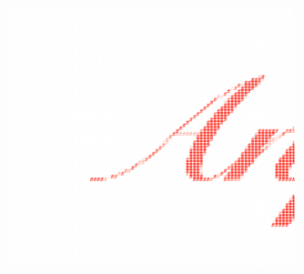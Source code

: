 <pre style="font: 10px/5px monospace;"><span style="color: #ffffff;"></span><span style="color: #ffffff;">#</span><span style="color: #ffffff;">#</span><span style="color: #ffffff;">#</span><span style="color: #ffffff;">#</span><span style="color: #ffffff;">#</span><span style="color: #ffffff;">#</span><span style="color: #ffffff;">#</span><span style="color: #ffffff;">#</span><span style="color: #ffffff;">#</span><span style="color: #ffffff;">#</span><span style="color: #ffffff;">#</span><span style="color: #ffffff;">#</span><span style="color: #ffffff;">#</span><span style="color: #ffffff;">#</span><span style="color: #ffffff;">#</span><span style="color: #ffffff;">#</span><span style="color: #ffffff;">#</span><span style="color: #ffffff;">#</span><span style="color: #ffffff;">#</span><span style="color: #ffffff;">#</span><span style="color: #ffffff;">#</span><span style="color: #ffffff;">#</span><span style="color: #ffffff;">#</span><span style="color: #ffffff;">#</span><span style="color: #ffffff;">#</span><span style="color: #ffffff;">#</span><span style="color: #ffffff;">#</span><span style="color: #ffffff;">#</span><span style="color: #ffffff;">#</span><span style="color: #ffffff;">#</span><span style="color: #ffffff;">#</span><span style="color: #ffffff;">#</span><span style="color: #ffffff;">#</span><span style="color: #ffffff;">#</span><span style="color: #ffffff;">#</span><span style="color: #ffffff;">#</span><span style="color: #ffffff;">#</span><span style="color: #ffffff;">#</span><span style="color: #ffffff;">#</span><span style="color: #ffffff;">#</span><span style="color: #ffffff;">#</span><span style="color: #ffffff;">#</span><span style="color: #ffffff;">#</span><span style="color: #ffffff;">#</span><span style="color: #ffffff;">#</span><span style="color: #ffffff;">#</span><span style="color: #ffffff;">#</span><span style="color: #ffffff;">#</span><span style="color: #ffffff;">#</span><span style="color: #ffffff;">#</span><span style="color: #ffffff;">#</span><span style="color: #ffffff;">#</span><span style="color: #ffffff;">#</span><span style="color: #ffffff;">#</span><span style="color: #ffffff;">#</span><span style="color: #ffffff;">#</span><span style="color: #ffffff;">#</span><span style="color: #ffffff;">#</span><span style="color: #ffffff;">#</span><span style="color: #ffffff;">#</span><span style="color: #ffffff;">#</span><span style="color: #ffffff;">#</span><span style="color: #ffffff;">#</span><span style="color: #ffffff;">#</span><span style="color: #ffffff;">#</span><span style="color: #ffffff;">#</span><span style="color: #ffffff;">#</span><span style="color: #ffffff;">#</span><span style="color: #ffffff;">#</span><span style="color: #ffffff;">#</span><span style="color: #ffffff;">#</span><span style="color: #ffffff;">#</span><span style="color: #ffffff;">#</span><span style="color: #ffffff;">#</span><span style="color: #ffffff;">#</span><span style="color: #ffffff;">#</span><span style="color: #ffffff;">#</span><span style="color: #ffffff;">#</span><span style="color: #ffffff;">#</span><span style="color: #ffffff;">#</span><span style="color: #ffffff;">#</span><span style="color: #ffffff;">#</span><span style="color: #ffffff;">#</span><span style="color: #ffffff;">#</span><span style="color: #ffffff;">#</span><span style="color: #ffffff;">#</span><span style="color: #ffffff;">#</span><span style="color: #ffffff;">#</span><span style="color: #ffffff;">#</span><span style="color: #ffffff;">#</span><span style="color: #ffffff;">#</span><span style="color: #ffffff;">#</span><span style="color: #ffffff;">#</span><span style="color: #ffffff;">#</span><span style="color: #ffffff;">#</span><span style="color: #ffffff;">#</span><span style="color: #ffffff;">#</span><span style="color: #ffffff;">#</span><span style="color: #ffffff;">#</span><span style="color: #ffffff;">#</span><span style="color: #ffffff;">#</span><span style="color: #ffffff;">#</span><span style="color: #ffffff;">#</span><span style="color: #ffffff;">#</span><span style="color: #ffffff;">#</span><span style="color: #ffffff;">#</span><span style="color: #ffffff;">#</span><span style="color: #ffffff;">#</span><span style="color: #ffffff;">#</span><span style="color: #ffffff;">#</span><span style="color: #ffffff;">#</span><span style="color: #ffffff;">#</span><span style="color: #ffffff;">#</span><span style="color: #ffffff;">#</span><span style="color: #ffffff;">#</span><span style="color: #ffffff;">#</span><span style="color: #ffffff;">#</span><span style="color: #ffffff;">#</span><span style="color: #ffffff;">#</span><span style="color: #ffffff;">#</span><span style="color: #ffffff;">#</span><span style="color: #ffffff;">#</span><span style="color: #ffffff;">#</span><span style="color: #ffffff;">#</span><span style="color: #ffffff;">#</span><span style="color: #ffffff;">#</span><span style="color: #ffffff;">#</span><span style="color: #ffffff;">#</span><span style="color: #ffffff;">#</span><span style="color: #ffffff;">#</span><span style="color: #ffffff;">#</span><span style="color: #ffffff;">#</span><span style="color: #ffffff;">#</span><span style="color: #ffffff;">#</span><span style="color: #ffffff;">#</span><span style="color: #ffffff;">#</span><span style="color: #ffffff;">#</span><span style="color: #ffffff;">#</span><span style="color: #ffffff;">#</span><span style="color: #ffffff;">#</span><span style="color: #ffffff;">#</span><span style="color: #ffffff;">#</span><span style="color: #ffffff;">#</span><span style="color: #ffffff;">#</span><span style="color: #ffffff;">#</span><span style="color: #ffffff;">#</span><span style="color: #ffffff;">#</span><span style="color: #ffffff;">#</span><span style="color: #ffffff;">#</span><span style="color: #ffffff;">#</span><span style="color: #ffffff;">#</span><span style="color: #ffffff;">#</span><span style="color: #ffffff;">#</span><span style="color: #ffffff;">#</span><span style="color: #ffffff;">#</span><span style="color: #ffffff;">#</span><span style="color: #ffffff;">#</span><span style="color: #ffffff;">#</span><span style="color: #ffffff;">#</span><span style="color: #ffffff;">#</span><span style="color: #ffffff;">#</span><span style="color: #ffffff;">#</span><span style="color: #ffffff;">#</span><span style="color: #ffffff;">#
</span><span style="color: #ffffff;">#</span><span style="color: #ffffff;">#</span><span style="color: #ffffff;">#</span><span style="color: #ffffff;">#</span><span style="color: #ffffff;">#</span><span style="color: #ffffff;">#</span><span style="color: #ffffff;">#</span><span style="color: #ffffff;">#</span><span style="color: #ffffff;">#</span><span style="color: #ffffff;">#</span><span style="color: #ffffff;">#</span><span style="color: #ffffff;">#</span><span style="color: #ffffff;">#</span><span style="color: #ffffff;">#</span><span style="color: #ffffff;">#</span><span style="color: #ffffff;">#</span><span style="color: #ffffff;">#</span><span style="color: #ffffff;">#</span><span style="color: #ffffff;">#</span><span style="color: #ffffff;">#</span><span style="color: #ffffff;">#</span><span style="color: #ffffff;">#</span><span style="color: #ffffff;">#</span><span style="color: #ffffff;">#</span><span style="color: #ffffff;">#</span><span style="color: #ffffff;">#</span><span style="color: #ffffff;">#</span><span style="color: #ffffff;">#</span><span style="color: #ffffff;">#</span><span style="color: #ffffff;">#</span><span style="color: #ffffff;">#</span><span style="color: #ffffff;">#</span><span style="color: #ffffff;">#</span><span style="color: #ffffff;">#</span><span style="color: #ffffff;">#</span><span style="color: #ffffff;">#</span><span style="color: #ffffff;">#</span><span style="color: #ffffff;">#</span><span style="color: #ffffff;">#</span><span style="color: #ffffff;">#</span><span style="color: #ffffff;">#</span><span style="color: #ffffff;">#</span><span style="color: #ffffff;">#</span><span style="color: #ffffff;">#</span><span style="color: #ffffff;">#</span><span style="color: #ffffff;">#</span><span style="color: #ffffff;">#</span><span style="color: #ffffff;">#</span><span style="color: #ffffff;">#</span><span style="color: #ffffff;">#</span><span style="color: #ffffff;">#</span><span style="color: #ffffff;">#</span><span style="color: #ffffff;">#</span><span style="color: #ffffff;">#</span><span style="color: #ffffff;">#</span><span style="color: #ffffff;">#</span><span style="color: #ffffff;">#</span><span style="color: #ffffff;">#</span><span style="color: #ffffff;">#</span><span style="color: #ffffff;">#</span><span style="color: #ffffff;">#</span><span style="color: #ffffff;">#</span><span style="color: #ffffff;">#</span><span style="color: #ffffff;">#</span><span style="color: #ffffff;">#</span><span style="color: #ffffff;">#</span><span style="color: #ffffff;">#</span><span style="color: #ffffff;">#</span><span style="color: #ffffff;">#</span><span style="color: #ffffff;">#</span><span style="color: #ffffff;">#</span><span style="color: #ffffff;">#</span><span style="color: #ffffff;">#</span><span style="color: #ffffff;">#</span><span style="color: #ffffff;">#</span><span style="color: #ffffff;">#</span><span style="color: #ffffff;">#</span><span style="color: #ffffff;">#</span><span style="color: #ffffff;">#</span><span style="color: #ffffff;">#</span><span style="color: #ffffff;">#</span><span style="color: #ffffff;">#</span><span style="color: #ffffff;">#</span><span style="color: #ffffff;">#</span><span style="color: #ffffff;">#</span><span style="color: #ffffff;">#</span><span style="color: #ffffff;">#</span><span style="color: #ffffff;">#</span><span style="color: #ffffff;">#</span><span style="color: #ffffff;">#</span><span style="color: #ffffff;">#</span><span style="color: #ffffff;">#</span><span style="color: #ffffff;">#</span><span style="color: #ffffff;">#</span><span style="color: #ffffff;">#</span><span style="color: #ffffff;">#</span><span style="color: #ffffff;">#</span><span style="color: #ffffff;">#</span><span style="color: #ffffff;">#</span><span style="color: #ffffff;">#</span><span style="color: #ffffff;">#</span><span style="color: #ffffff;">#</span><span style="color: #ffffff;">#</span><span style="color: #ffffff;">#</span><span style="color: #ffffff;">#</span><span style="color: #ffffff;">#</span><span style="color: #ffffff;">#</span><span style="color: #ffffff;">#</span><span style="color: #ffffff;">#</span><span style="color: #ffffff;">#</span><span style="color: #ffffff;">#</span><span style="color: #ffffff;">#</span><span style="color: #ffffff;">#</span><span style="color: #ffffff;">#</span><span style="color: #ffffff;">#</span><span style="color: #ffffff;">#</span><span style="color: #ffffff;">#</span><span style="color: #ffffff;">#</span><span style="color: #ffffff;">#</span><span style="color: #ffffff;">#</span><span style="color: #ffffff;">#</span><span style="color: #ffffff;">#</span><span style="color: #ffffff;">#</span><span style="color: #ffffff;">#</span><span style="color: #ffffff;">#</span><span style="color: #ffffff;">#</span><span style="color: #ffffff;">#</span><span style="color: #ffffff;">#</span><span style="color: #ffffff;">#</span><span style="color: #ffffff;">#</span><span style="color: #ffffff;">#</span><span style="color: #ffffff;">#</span><span style="color: #ffffff;">#</span><span style="color: #ffffff;">#</span><span style="color: #ffffff;">#</span><span style="color: #ffffff;">#</span><span style="color: #ffffff;">#</span><span style="color: #ffffff;">#</span><span style="color: #ffffff;">#</span><span style="color: #ffffff;">#</span><span style="color: #ffffff;">#</span><span style="color: #ffffff;">#</span><span style="color: #ffffff;">#</span><span style="color: #ffffff;">#</span><span style="color: #ffffff;">#</span><span style="color: #ffffff;">#</span><span style="color: #ffffff;">#</span><span style="color: #ffffff;">#</span><span style="color: #ffffff;">#</span><span style="color: #ffffff;">#</span><span style="color: #ffffff;">#</span><span style="color: #ffffff;">#</span><span style="color: #ffffff;">#</span><span style="color: #ffffff;">#</span><span style="color: #ffffff;">#</span><span style="color: #ffffff;">#</span><span style="color: #ffffff;">#</span><span style="color: #ffffff;">#</span><span style="color: #ffffff;">#</span><span style="color: #ffffff;">#</span><span style="color: #ffffff;">#</span><span style="color: #ffffff;">#</span><span style="color: #ffffff;">#</span><span style="color: #ffffff;">#
</span><span style="color: #ffffff;">#</span><span style="color: #ffffff;">###################################################################################################################################################################
</span><span style="color: #ffffff;">#</span><span style="color: #ffffff;">###################################################################################################################################################################
</span><span style="color: #ffffff;">#</span><span style="color: #ffffff;">###################################################################################################################################################################
</span><span style="color: #ffffff;">#</span><span style="color: #ffffff;">###################################################################################################################################################################
</span><span style="color: #ffffff;">#</span><span style="color: #ffffff;">###################################################################################################################################################################
</span><span style="color: #ffffff;">#</span><span style="color: #ffffff;">###################################################################################################################################################################
</span><span style="color: #ffffff;">#</span><span style="color: #ffffff;">###################################################################################################################################################################
</span><span style="color: #ffffff;">#</span><span style="color: #ffffff;">###################################################################################################################################################################
</span><span style="color: #ffffff;">#</span><span style="color: #ffffff;">###################################################################################################################################################################
</span><span style="color: #ffffff;">#</span><span style="color: #ffffff;">###################################################################################################################################################################
</span><span style="color: #ffffff;">#</span><span style="color: #ffffff;">###################################################################################################################################################################
</span><span style="color: #ffffff;">#</span><span style="color: #ffffff;">###################################################################################################################################################################
</span><span style="color: #ffffff;">#</span><span style="color: #ffffff;">###################################################################################################################################################################
</span><span style="color: #ffffff;">#</span><span style="color: #ffffff;">###################################################################################################################################################################
</span><span style="color: #ffffff;">#</span><span style="color: #ffffff;">###################################################################################################################################################################
</span><span style="color: #ffffff;">#</span><span style="color: #ffffff;">###################################################################################################################################################################
</span><span style="color: #ffffff;">#</span><span style="color: #ffffff;">###################################################################################################################################################################
</span><span style="color: #ffffff;">#</span><span style="color: #ffffff;">###################################################################################################################################################################
</span><span style="color: #ffffff;">#</span><span style="color: #ffffff;">###################################################################################################################################################################
</span><span style="color: #ffffff;">#</span><span style="color: #ffffff;">###################################################################################################################################################################
</span><span style="color: #ffffff;">#</span><span style="color: #ffffff;">###################################################################################################################################################################
</span><span style="color: #ffffff;">#</span><span style="color: #ffffff;">###################################################################################################################################################################
</span><span style="color: #ffffff;">#</span><span style="color: #ffffff;">########################################################################</span><span style="color: #feb0a5;">#</span><span style="color: #fd2214;">#</span><span style="color: #fff9f7;">#</span><span style="color: #ffffff;">########################################################################################
</span><span style="color: #ffffff;">#</span><span style="color: #ffffff;">######################################################################</span><span style="color: #fd2214;">###</span><span style="color: #fecac2;">#</span><span style="color: #ffffff;">#########################################################################################
</span><span style="color: #ffffff;">#</span><span style="color: #ffffff;">####################################################################</span><span style="color: #fd2515;">#</span><span style="color: #fd2214;">###</span><span style="color: #fe725e;">#</span><span style="color: #ffffff;">#########################################################</span><span style="color: #fec1b8;">#</span><span style="color: #fd2214;">#####</span><span style="color: #ffffff;">###########################
</span><span style="color: #ffffff;">#</span><span style="color: #ffffff;">##################################################################</span><span style="color: #fd3920;">#</span><span style="color: #fecfc7;">#</span><span style="color: #fd2214;">###</span><span style="color: #fd321b;">#</span><span style="color: #ffffff;">##########################################################</span><span style="color: #fd2214;">#####</span><span style="color: #ffffff;">############################
</span><span style="color: #ffffff;">#</span><span style="color: #ffffff;">################################################################</span><span style="color: #ffe3df;">#</span><span style="color: #fe5f48;">#</span><span style="color: #ffffff;">#</span><span style="color: #fd2214;">####</span><span style="color: #ffffff;">##########################################################</span><span style="color: #fd3f26;">#</span><span style="color: #fd2214;">####</span><span style="color: #fe654e;">#</span><span style="color: #ffffff;">############################
</span><span style="color: #ffffff;">#</span><span style="color: #ffffff;">###############################################################</span><span style="color: #fd2715;">#</span><span style="color: #fffffe;">#</span><span style="color: #ffffff;">#</span><span style="color: #fd2214;">####</span><span style="color: #ffffff;">##########################################################</span><span style="color: #fffffe;">#</span><span style="color: #fd2214;">#####</span><span style="color: #ffffff;">#############################
</span><span style="color: #ffffff;">#</span><span style="color: #ffffff;">#############################################################</span><span style="color: #fffffe;">#</span><span style="color: #fd4a31;">#</span><span style="color: #ffffff;">##</span><span style="color: #fd2214;">####</span><span style="color: #fffefd;">#</span><span style="color: #ffffff;">##########################################################</span><span style="color: #fd2214;">#####</span><span style="color: #fff5f4;">#</span><span style="color: #ffffff;">#############################
</span><span style="color: #ffffff;">#</span><span style="color: #ffffff;">############################################################</span><span style="color: #fea89b;">#</span><span style="color: #fed7d1;">#</span><span style="color: #ffffff;">##</span><span style="color: #fd2e18;">#</span><span style="color: #fd2214;">###</span><span style="color: #febfb6;">#</span><span style="color: #ffffff;">##########################################################</span><span style="color: #feafa3;">#</span><span style="color: #fd2214;">####</span><span style="color: #fd331b;">#</span><span style="color: #ffffff;">##############################
</span><span style="color: #ffffff;">#</span><span style="color: #ffffff;">###########################################################</span><span style="color: #fd3920;">#</span><span style="color: #ffffff;">###</span><span style="color: #fe6852;">#</span><span style="color: #fd2214;">###</span><span style="color: #fd4a31;">#</span><span style="color: #ffffff;">###########################################################</span><span style="color: #fd2214;">#####</span><span style="color: #ffffff;">###############################
</span><span style="color: #ffffff;">#</span><span style="color: #ffffff;">##########################################################</span><span style="color: #fd2214;">#</span><span style="color: #ffffff;">###</span><span style="color: #febeb4;">#</span><span style="color: #fd2214;">####</span><span style="color: #ffffff;">###################################</span><span style="color: #fe5138;">#</span><span style="color: #fd2214;">####</span><span style="color: #fe523a;">#</span><span style="color: #ffffff;">##################</span><span style="color: #fd331b;">#</span><span style="color: #fd2214;">####</span><span style="color: #fecfc8;">#</span><span style="color: #ffffff;">###############################
</span><span style="color: #ffffff;">#</span><span style="color: #ffffff;">#########################################################</span><span style="color: #fd2315;">#</span><span style="color: #ffffff;">###</span><span style="color: #fff3f1;">#</span><span style="color: #fd2214;">####</span><span style="color: #ffffff;">####################################</span><span style="color: #fd2214;">#####</span><span style="color: #ffffff;">##################</span><span style="color: #fffbfb;">#</span><span style="color: #fd2214;">#####</span><span style="color: #ffffff;">################################
</span><span style="color: #ffffff;">#</span><span style="color: #ffffff;">########################################################</span><span style="color: #fd2615;">#</span><span style="color: #ffffff;">####</span><span style="color: #fd2214;">####</span><span style="color: #fed4cd;">#</span><span style="color: #ffffff;">###################################</span><span style="color: #fd2214;">#####</span><span style="color: #fff8f6;">#</span><span style="color: #ffffff;">##################</span><span style="color: #fd2214;">#####</span><span style="color: #ffffff;">#################################
</span><span style="color: #ffffff;">#</span><span style="color: #ffffff;">#######################################################</span><span style="color: #fd2a16;">#</span><span style="color: #ffffff;">####</span><span style="color: #fd2214;">####</span><span style="color: #fd3b22;">#</span><span style="color: #ffffff;">###################################</span><span style="color: #febbb1;">#</span><span style="color: #fd2214;">####</span><span style="color: #fd4229;">#</span><span style="color: #ffffff;">##################</span><span style="color: #fe9c8d;">#</span><span style="color: #fd2214;">####</span><span style="color: #fe9282;">#</span><span style="color: #ffffff;">#################################
</span><span style="color: #ffffff;">#</span><span style="color: #ffffff;">######################################################</span><span style="color: #fd3019;">#</span><span style="color: #ffffff;">####</span><span style="color: #fe644d;">#</span><span style="color: #fd2214;">####</span><span style="color: #ffffff;">####################################</span><span style="color: #fd2214;">#####</span><span style="color: #ffffff;">###################</span><span style="color: #fd2214;">#####</span><span style="color: #ffffff;">##################################
</span><span style="color: #ffffff;">#</span><span style="color: #ffffff;">#####################################################</span><span style="color: #fd371f;">#</span><span style="color: #ffffff;">####</span><span style="color: #fff1ef;">#</span><span style="color: #fd2214;">####</span><span style="color: #fffaf9;">#</span><span style="color: #ffffff;">###################################</span><span style="color: #fd361e;">#</span><span style="color: #fd2214;">####</span><span style="color: #fff0ed;">#</span><span style="color: #ffffff;">##################</span><span style="color: #fd2a16;">#</span><span style="color: #fd2214;">####</span><span style="color: #ffffff;">###################################
</span><span style="color: #ffffff;">#</span><span style="color: #ffffff;">####################################################</span><span style="color: #fd331b;">#</span><span style="color: #ffffff;">#####</span><span style="color: #fd2214;">####</span><span style="color: #fd432a;">#</span><span style="color: #ffffff;">###################################</span><span style="color: #fffcfc;">#</span><span style="color: #fd2214;">####</span><span style="color: #fd351d;">#</span><span style="color: #ffffff;">##################</span><span style="color: #fff5f3;">#</span><span style="color: #fd2214;">####</span><span style="color: #fe523a;">#</span><span style="color: #ffffff;">###################################
</span><span style="color: #ffffff;">#</span><span style="color: #ffffff;">###################################################</span><span style="color: #fd2315;">#</span><span style="color: #ffffff;">#####</span><span style="color: #fd2c17;">#</span><span style="color: #fd2214;">####</span><span style="color: #ffffff;">####################################</span><span style="color: #fd2214;">#####</span><span style="color: #ffffff;">###################</span><span style="color: #fd2214;">#####</span><span style="color: #ffffff;">####################################
</span><span style="color: #ffffff;">#</span><span style="color: #ffffff;">##################################################</span><span style="color: #fd2214;">#</span><span style="color: #ffffff;">#####</span><span style="color: #fff5f4;">#</span><span style="color: #fd2214;">####</span><span style="color: #ffebe8;">#</span><span style="color: #ffffff;">###################################</span><span style="color: #fe998a;">#</span><span style="color: #fd2214;">####</span><span style="color: #ffe5e0;">#</span><span style="color: #ffffff;">##################</span><span style="color: #fe8876;">#</span><span style="color: #fd2214;">####</span><span style="color: #ffece9;">#</span><span style="color: #ffffff;">####################################
</span><span style="color: #ffffff;">#</span><span style="color: #ffffff;">#################################################</span><span style="color: #fd2214;">#</span><span style="color: #ffffff;">######</span><span style="color: #fd2214;">#####</span><span style="color: #ffffff;">#####################</span><span style="color: #feaea2;">#</span><span style="color: #fd2214;">##</span><span style="color: #fe7e6b;">#</span><span style="color: #ffffff;">###########</span><span style="color: #fd2214;">####</span><span style="color: #fd2b17;">#</span><span style="color: #ffffff;">###</span><span style="color: #ffdad4;">#</span><span style="color: #fe543c;">#</span><span style="color: #fd2214;">#</span><span style="color: #fd361e;">#</span><span style="color: #fffcfc;">#</span><span style="color: #ffffff;">###########</span><span style="color: #fd2214;">####</span><span style="color: #fd2a16;">#</span><span style="color: #ffffff;">####</span><span style="color: #feb1a6;">#</span><span style="color: #fe4f36;">#</span><span style="color: #fd2214;">#</span><span style="color: #fe6852;">#</span><span style="color: #ffffff;">#############################
</span><span style="color: #ffffff;">#</span><span style="color: #ffffff;">################################################</span><span style="color: #fd2315;">#</span><span style="color: #ffffff;">######</span><span style="color: #fe7762;">#</span><span style="color: #fd2214;">####</span><span style="color: #ffffff;">############</span><span style="color: #fd2214;">#####</span><span style="color: #fd432a;">#</span><span style="color: #ffffff;">##</span><span style="color: #fe5f49;">#</span><span style="color: #fd432a;">#</span><span style="color: #fe998a;">#</span><span style="color: #fd2214;">####</span><span style="color: #ffffff;">#########</span><span style="color: #fd2615;">#</span><span style="color: #fd2214;">####</span><span style="color: #ffffff;">##</span><span style="color: #feb3a8;">#</span><span style="color: #fd2214;">######</span><span style="color: #fe826f;">#</span><span style="color: #ffffff;">#########</span><span style="color: #fd2315;">#</span><span style="color: #fd2214;">####</span><span style="color: #ffffff;">###</span><span style="color: #fe644d;">#</span><span style="color: #fd2a16;">#</span><span style="color: #fea597;">#</span><span style="color: #fd2214;">####</span><span style="color: #ffffff;">############################
</span><span style="color: #ffffff;">#</span><span style="color: #ffffff;">###############################################</span><span style="color: #fd351d;">#</span><span style="color: #fea597;">#######</span><span style="color: #fd2214;">####</span><span style="color: #fd3920;">#</span><span style="color: #ffffff;">###########</span><span style="color: #feb8ad;">#</span><span style="color: #fd2214;">#####</span><span style="color: #ffffff;">##</span><span style="color: #fd321b;">#</span><span style="color: #ffffff;">###</span><span style="color: #ffe0db;">#</span><span style="color: #fd2214;">###</span><span style="color: #fea496;">#</span><span style="color: #ffffff;">#######</span><span style="color: #fff0ed;">#</span><span style="color: #fd2214;">####</span><span style="color: #fed7d1;">#</span><span style="color: #ffffff;">#</span><span style="color: #fd2214;">#</span><span style="color: #fffefd;">#</span><span style="color: #ffffff;">##</span><span style="color: #fd2214;">#####</span><span style="color: #ffffff;">########</span><span style="color: #ffebe8;">#</span><span style="color: #fd2214;">####</span><span style="color: #febdb3;">#</span><span style="color: #ffffff;">##</span><span style="color: #fd2214;">#</span><span style="color: #ffffff;">####</span><span style="color: #fd2214;">###</span><span style="color: #fd3d24;">#</span><span style="color: #ffffff;">###########################
</span><span style="color: #ffffff;">#</span><span style="color: #ffffff;">##############################################</span><span style="color: #fe634c;">#</span><span style="color: #ffffff;">#######</span><span style="color: #fd321b;">#</span><span style="color: #fd2214;">####</span><span style="color: #ffffff;">############</span><span style="color: #fd2214;">#####</span><span style="color: #ffffff;">#</span><span style="color: #ffded9;">#</span><span style="color: #feaca0;">#</span><span style="color: #ffffff;">####</span><span style="color: #feaa9e;">#</span><span style="color: #fd2214;">###</span><span style="color: #fd3920;">#</span><span style="color: #ffffff;">#######</span><span style="color: #fd2214;">####</span><span style="color: #fd2515;">#</span><span style="color: #ffffff;">#</span><span style="color: #fd351d;">#</span><span style="color: #ffffff;">####</span><span style="color: #ffe2de;">#</span><span style="color: #fd2214;">####</span><span style="color: #fe998a;">#</span><span style="color: #ffffff;">#######</span><span style="color: #fd2214;">#####</span><span style="color: #ffffff;">#</span><span style="color: #ffe9e6;">#</span><span style="color: #fe7762;">#</span><span style="color: #ffffff;">#####</span><span style="color: #fd2214;">####</span><span style="color: #ffffff;">###########################
</span><span style="color: #ffffff;">#</span><span style="color: #ffffff;">#############################################</span><span style="color: #feab9e;">#</span><span style="color: #fff1ee;">#</span><span style="color: #ffffff;">#######</span><span style="color: #fd2214;">####</span><span style="color: #fe5b44;">#</span><span style="color: #ffffff;">###########</span><span style="color: #fd4229;">#</span><span style="color: #fd2214;">####</span><span style="color: #fe9788;">#</span><span style="color: #fea598;">#</span><span style="color: #ffd9d3;">#</span><span style="color: #ffffff;">#####</span><span style="color: #fd2214;">####</span><span style="color: #fe7f6c;">#</span><span style="color: #ffffff;">######</span><span style="color: #fe735f;">#</span><span style="color: #fd2214;">####</span><span style="color: #ffffff;">#</span><span style="color: #fd3d24;">#</span><span style="color: #ffffff;">######</span><span style="color: #fd2214;">####</span><span style="color: #fe5c45;">#</span><span style="color: #ffffff;">######</span><span style="color: #fe725e;">#</span><span style="color: #fd2214;">####</span><span style="color: #ffffff;">#</span><span style="color: #ffe7e4;">#</span><span style="color: #feb6ab;">#</span><span style="color: #ffffff;">#####</span><span style="color: #fd321b;">#</span><span style="color: #fd2214;">###</span><span style="color: #fd2a16;">#</span><span style="color: #ffffff;">###########################
</span><span style="color: #ffffff;">#</span><span style="color: #ffffff;">############################################</span><span style="color: #ffdbd6;">#</span><span style="color: #febfb5;">#</span><span style="color: #ffffff;">#######</span><span style="color: #fd432a;">#</span><span style="color: #fd2214;">####</span><span style="color: #ffffff;">############</span><span style="color: #fd2214;">#####</span><span style="color: #fea79a;">#</span><span style="color: #ffdcd6;">#</span><span style="color: #ffffff;">#####</span><span style="color: #fea395;">#</span><span style="color: #fd2214;">####</span><span style="color: #ffffff;">#######</span><span style="color: #fd2214;">####</span><span style="color: #fec6bd;">#</span><span style="color: #fd2615;">#</span><span style="color: #ffffff;">#######</span><span style="color: #fd2214;">####</span><span style="color: #fea091;">#</span><span style="color: #ffffff;">######</span><span style="color: #fd2214;">####</span><span style="color: #fe7d6a;">#</span><span style="color: #fff9f8;">#</span><span style="color: #febeb4;">#</span><span style="color: #ffffff;">#####</span><span style="color: #fff9f7;">#</span><span style="color: #fd2214;">####</span><span style="color: #fff6f5;">#</span><span style="color: #ffffff;">###########################
</span><span style="color: #ffffff;">#</span><span style="color: #ffffff;">###########################################</span><span style="color: #ffefec;">#</span><span style="color: #fe826f;">#</span><span style="color: #ffffff;">########</span><span style="color: #fd2214;">####</span><span style="color: #fd2715;">#</span><span style="color: #ffffff;">###########</span><span style="color: #fd2214;">#####</span><span style="color: #fed4cd;">#</span><span style="color: #fec7bf;">#</span><span style="color: #ffffff;">######</span><span style="color: #fd2214;">#####</span><span style="color: #ffffff;">######</span><span style="color: #fd2214;">#####</span><span style="color: #fd2e18;">#</span><span style="color: #ffffff;">#######</span><span style="color: #fffcfc;">#</span><span style="color: #fd2214;">####</span><span style="color: #ffe3df;">#</span><span style="color: #ffffff;">#####</span><span style="color: #fd2214;">#####</span><span style="color: #ffffff;">#</span><span style="color: #fea496;">#</span><span style="color: #ffffff;">######</span><span style="color: #fd2214;">#####</span><span style="color: #ffffff;">############################
</span><span style="color: #ffffff;">#</span><span style="color: #ffffff;">##########################################</span><span style="color: #fffafa;">#</span><span style="color: #fd4e35;">#</span><span style="color: #ffffff;">########</span><span style="color: #febfb5;">#</span><span style="color: #fd2214;">####</span><span style="color: #ffffff;">###########</span><span style="color: #fecac2;">#</span><span style="color: #fd2214;">####</span><span style="color: #ffe0dc;">#</span><span style="color: #fe7762;">#</span><span style="color: #ffffff;">######</span><span style="color: #fd2214;">#####</span><span style="color: #ffffff;">######</span><span style="color: #ffdbd5;">#</span><span style="color: #fd2214;">####</span><span style="color: #fe8978;">#</span><span style="color: #ffffff;">########</span><span style="color: #fe8b7a;">#</span><span style="color: #fd2214;">####</span><span style="color: #ffffff;">#####</span><span style="color: #ffe0db;">#</span><span style="color: #fd2214;">####</span><span style="color: #fffcfc;">#</span><span style="color: #fe5138;">#</span><span style="color: #ffffff;">######</span><span style="color: #fd2214;">#####</span><span style="color: #ffffff;">#############################
</span><span style="color: #ffffff;">#</span><span style="color: #ffffff;">##########################################</span><span style="color: #fd351d;">#</span><span style="color: #ffffff;">#########</span><span style="color: #fd2214;">#####</span><span style="color: #ffffff;">###########</span><span style="color: #fd2214;">####</span><span style="color: #fd4229;">#</span><span style="color: #fd2b17;">#</span><span style="color: #ffffff;">######</span><span style="color: #fd3d24;">#</span><span style="color: #fd2214;">####</span><span style="color: #fe8573;">#</span><span style="color: #ffffff;">######</span><span style="color: #fd2214;">####</span><span style="color: #fe9d8e;">#</span><span style="color: #ffedea;">#</span><span style="color: #ffffff;">########</span><span style="color: #fd2214;">#####</span><span style="color: #ffffff;">#####</span><span style="color: #fd2214;">####</span><span style="color: #fd4229;">#</span><span style="color: #fd2214;">#</span><span style="color: #ffffff;">######</span><span style="color: #fe826f;">#</span><span style="color: #fd2214;">####</span><span style="color: #fe6d58;">#</span><span style="color: #ffffff;">#############################
</span><span style="color: #ffffff;">#</span><span style="color: #ffffff;">########################################</span><span style="color: #fffcfc;">#</span><span style="color: #fd321b;">#</span><span style="color: #ffffff;">##########</span><span style="color: #fd2214;">####</span><span style="color: #fea496;">#</span><span style="color: #ffffff;">##########</span><span style="color: #fe5138;">#</span><span style="color: #fd2214;">#####</span><span style="color: #ffffff;">######</span><span style="color: #ffebe8;">#</span><span style="color: #fd2214;">#####</span><span style="color: #ffffff;">######</span><span style="color: #fe5138;">#</span><span style="color: #fd2214;">####</span><span style="color: #fe543c;">#</span><span style="color: #ffffff;">#########</span><span style="color: #fd2214;">####</span><span style="color: #ffe8e5;">#</span><span style="color: #ffffff;">####</span><span style="color: #fd2715;">#</span><span style="color: #fd2214;">####</span><span style="color: #fd341c;">#</span><span style="color: #ffffff;">#######</span><span style="color: #fd2214;">#####</span><span style="color: #ffffff;">##############################
</span><span style="color: #ffffff;">#</span><span style="color: #ffffff;">#######################################</span><span style="color: #fff1ef;">#</span><span style="color: #fd3019;">#</span><span style="color: #ffffff;">##########</span><span style="color: #fff1ee;">#</span><span style="color: #fd2214;">####</span><span style="color: #ffffff;">###########</span><span style="color: #fd2214;">#####</span><span style="color: #ffffff;">#######</span><span style="color: #fd2214;">#####</span><span style="color: #ffffff;">#######</span><span style="color: #fd2214;">#####</span><span style="color: #ffffff;">#########</span><span style="color: #fd462d;">#</span><span style="color: #fd2214;">####</span><span style="color: #ffffff;">####</span><span style="color: #fd2214;">######</span><span style="color: #fffdfc;">#</span><span style="color: #ffffff;">######</span><span style="color: #fd2214;">#####</span><span style="color: #fffbfb;">#</span><span style="color: #ffffff;">##############################
</span><span style="color: #ffffff;">#</span><span style="color: #ffffff;">######################################</span><span style="color: #ffddd8;">#</span><span style="color: #fe523a;">#</span><span style="color: #ffffff;">###########</span><span style="color: #fe5b44;">#</span><span style="color: #fd2214;">####</span><span style="color: #ffffff;">##########</span><span style="color: #fd2214;">#####</span><span style="color: #ffdcd6;">#</span><span style="color: #ffffff;">######</span><span style="color: #fd3019;">#</span><span style="color: #fd2214;">####</span><span style="color: #fe9d8e;">#</span><span style="color: #ffffff;">######</span><span style="color: #fd2214;">#####</span><span style="color: #ffffff;">##########</span><span style="color: #fd2214;">####</span><span style="color: #ffffff;">###</span><span style="color: #fd462c;">#</span><span style="color: #febfb5;">#</span><span style="color: #fd2214;">#####</span><span style="color: #fea89b;">#</span><span style="color: #ffffff;">######</span><span style="color: #fd4e35;">#</span><span style="color: #fd2214;">####</span><span style="color: #fd4e35;">#</span><span style="color: #ffffff;">###############################
</span><span style="color: #ffffff;">#</span><span style="color: #ffffff;">#####################################</span><span style="color: #feaea2;">#</span><span style="color: #fea092;">#</span><span style="color: #ffffff;">############</span><span style="color: #fd2214;">#####</span><span style="color: #ffffff;">#########</span><span style="color: #fe6b56;">#</span><span style="color: #fd2214;">####</span><span style="color: #fd442b;">#</span><span style="color: #ffffff;">######</span><span style="color: #fff5f4;">#</span><span style="color: #fd2214;">#####</span><span style="color: #ffffff;">######</span><span style="color: #fd4d34;">#</span><span style="color: #fd2214;">####</span><span style="color: #fe8472;">#</span><span style="color: #ffffff;">#########</span><span style="color: #fd2715;">#</span><span style="color: #fd2214;">###</span><span style="color: #ffe0db;">#</span><span style="color: #fffefd;">#</span><span style="color: #fd2a16;">#</span><span style="color: #fe8a79;">#</span><span style="color: #ffffff;">#</span><span style="color: #fed0c9;">#</span><span style="color: #fd2214;">####</span><span style="color: #fd2515;">#</span><span style="color: #ffffff;">######</span><span style="color: #fffffe;">#</span><span style="color: #fd2214;">#####</span><span style="color: #ffffff;">######</span><span style="color: #fe7965;">#</span><span style="color: #ffffff;">#########################
</span><span style="color: #ffffff;">#</span><span style="color: #ffffff;">####################################</span><span style="color: #fd3f25;">#</span><span style="color: #ffe7e4;">#</span><span style="color: #ffffff;">#############</span><span style="color: #fd2214;">####</span><span style="color: #fe8674;">#</span><span style="color: #ffffff;">########</span><span style="color: #fe664f;">#</span><span style="color: #fd2214;">#####</span><span style="color: #ffffff;">#######</span><span style="color: #fd2214;">#####</span><span style="color: #ffffff;">######</span><span style="color: #fe8977;">#</span><span style="color: #fd2214;">#####</span><span style="color: #ffffff;">#########</span><span style="color: #fed6d0;">#</span><span style="color: #fd2214;">####</span><span style="color: #fe8573;">#</span><span style="color: #ffffff;">####</span><span style="color: #fd2214;">#####</span><span style="color: #ffffff;">#######</span><span style="color: #fd2214;">#####</span><span style="color: #fff7f5;">#</span><span style="color: #ffffff;">#####</span><span style="color: #fe9788;">#</span><span style="color: #ffffff;">##########################
</span><span style="color: #ffffff;">#</span><span style="color: #ffffff;">###################################</span><span style="color: #fd2214;">#</span><span style="color: #ffffff;">###############</span><span style="color: #fd2214;">####</span><span style="color: #fec5bc;">#</span><span style="color: #ffffff;">#######</span><span style="color: #fd4930;">#</span><span style="color: #fd3b22;">#</span><span style="color: #fd2214;">####</span><span style="color: #fffdfc;">#</span><span style="color: #ffffff;">#######</span><span style="color: #fd2214;">####</span><span style="color: #feafa3;">#</span><span style="color: #ffffff;">#####</span><span style="color: #fe9788;">#</span><span style="color: #fd331b;">#</span><span style="color: #fd2214;">####</span><span style="color: #fffffe;">#</span><span style="color: #ffffff;">####</span><span style="color: #ffedea;">#</span><span style="color: #fe5f48;">#</span><span style="color: #fd2214;">#</span><span style="color: #fd4027;">#</span><span style="color: #feb1a6;">#</span><span style="color: #fd2214;">###</span><span style="color: #fe583f;">#</span><span style="color: #ffffff;">#####</span><span style="color: #fd4c33;">#</span><span style="color: #fd2214;">####</span><span style="color: #ffded9;">#</span><span style="color: #ffffff;">#######</span><span style="color: #fd2214;">####</span><span style="color: #fd311a;">#</span><span style="color: #ffffff;">#####</span><span style="color: #fe9889;">#</span><span style="color: #fffefd;">#</span><span style="color: #ffffff;">##########################
</span><span style="color: #ffffff;">#</span><span style="color: #ffffff;">#################################</span><span style="color: #fe705b;">#</span><span style="color: #fe9f90;">#</span><span style="color: #ffffff;">################</span><span style="color: #fd2214;">####</span><span style="color: #ffe7e3;">#</span><span style="color: #ffffff;">######</span><span style="color: #fd2214;">#</span><span style="color: #fffefd;">#</span><span style="color: #fd2214;">####</span><span style="color: #fe5239;">#</span><span style="color: #ffffff;">########</span><span style="color: #fd2214;">####</span><span style="color: #ffffff;">#####</span><span style="color: #fe7d69;">#</span><span style="color: #ffeeeb;">#</span><span style="color: #fd2214;">####</span><span style="color: #fe5239;">#</span><span style="color: #ffffff;">###</span><span style="color: #fd2214;">##</span><span style="color: #ffebe8;">#</span><span style="color: #ffffff;">###</span><span style="color: #fd2214;">###</span><span style="color: #feb6ab;">#</span><span style="color: #ffffff;">######</span><span style="color: #fd2214;">####</span><span style="color: #fd2315;">#</span><span style="color: #ffffff;">########</span><span style="color: #fd2214;">####</span><span style="color: #ffffff;">#####</span><span style="color: #fe6650;">#</span><span style="color: #fffefd;">#</span><span style="color: #ffffff;">###########################
</span><span style="color: #ffffff;">#</span><span style="color: #ffffff;">###############################</span><span style="color: #feaa9e;">#</span><span style="color: #fe5037;">#</span><span style="color: #ffffff;">##################</span><span style="color: #fe8b7a;">#</span><span style="color: #fd2214;">###</span><span style="color: #feb9ae;">#</span><span style="color: #ffffff;">####</span><span style="color: #fff0ee;">#</span><span style="color: #fd2f19;">#</span><span style="color: #ffffff;">#</span><span style="color: #fd2214;">#####</span><span style="color: #ffffff;">#########</span><span style="color: #fd2214;">####</span><span style="color: #ffffff;">####</span><span style="color: #fd3f25;">#</span><span style="color: #fffdfc;">#</span><span style="color: #fd2214;">#####</span><span style="color: #ffffff;">##</span><span style="color: #fff4f2;">#</span><span style="color: #fd2214;">#</span><span style="color: #fe634c;">#</span><span style="color: #ffffff;">####</span><span style="color: #fd2214;">###</span><span style="color: #ffffff;">#######</span><span style="color: #fd2214;">#####</span><span style="color: #ffffff;">#########</span><span style="color: #fd2214;">####</span><span style="color: #ffffff;">####</span><span style="color: #fd2715;">#</span><span style="color: #ffffff;">#############################
</span><span style="color: #ffffff;">#</span><span style="color: #ffffff;">############################</span><span style="color: #fff0ed;">#</span><span style="color: #fd3f26;">#</span><span style="color: #fe553d;">#</span><span style="color: #ffffff;">#####################</span><span style="color: #fd2214;">####</span><span style="color: #ffffff;">###</span><span style="color: #fd2214;">#</span><span style="color: #feb7ad;">#</span><span style="color: #ffffff;">#</span><span style="color: #fea294;">#</span><span style="color: #fd2214;">####</span><span style="color: #fecfc8;">#</span><span style="color: #ffffff;">#########</span><span style="color: #fd2715;">#</span><span style="color: #fd2214;">###</span><span style="color: #ffffff;">##</span><span style="color: #fffefd;">#</span><span style="color: #fd2214;">#</span><span style="color: #ffffff;">#</span><span style="color: #fe8c7b;">#</span><span style="color: #fd2214;">####</span><span style="color: #ffdbd5;">#</span><span style="color: #ffffff;">##</span><span style="color: #fd2a16;">#</span><span style="color: #fd2214;">#</span><span style="color: #ffffff;">####</span><span style="color: #fd2214;">##</span><span style="color: #fe6b55;">#</span><span style="color: #ffffff;">#######</span><span style="color: #fec0b7;">#</span><span style="color: #fd2214;">####</span><span style="color: #fe725e;">#</span><span style="color: #ffffff;">#########</span><span style="color: #fd2715;">#</span><span style="color: #fd2214;">###</span><span style="color: #ffffff;">##</span><span style="color: #fff5f3;">#</span><span style="color: #fd2a16;">#</span><span style="color: #ffffff;">##############################
</span><span style="color: #ffffff;">#</span><span style="color: #ffffff;">#######################</span><span style="color: #fd2214;">###</span><span style="color: #fd2916;">#</span><span style="color: #fe9f90;">#</span><span style="color: #ffffff;">#########################</span><span style="color: #fd2214;">#####</span><span style="color: #fe9080;">#</span><span style="color: #ffffff;">###</span><span style="color: #fd331b;">#</span><span style="color: #fd4a31;">#</span><span style="color: #fe5f49;">#</span><span style="color: #fe735f;">#</span><span style="color: #fe8876;">#</span><span style="color: #ffffff;">###########</span><span style="color: #fd2f19;">#</span><span style="color: #fd2214;">####</span><span style="color: #fed0c9;">#</span><span style="color: #ffffff;">##</span><span style="color: #fd2214;">#####</span><span style="color: #ffffff;">###</span><span style="color: #feb6ab;">#</span><span style="color: #fd2214;">##</span><span style="color: #febcb2;">#</span><span style="color: #fd462c;">#</span><span style="color: #fd2214;">#</span><span style="color: #fe5d46;">#</span><span style="color: #ffffff;">#########</span><span style="color: #fd321b;">#</span><span style="color: #fd482f;">#</span><span style="color: #fe5e47;">#</span><span style="color: #fe715d;">#</span><span style="color: #fe8573;">#</span><span style="color: #ffffff;">###########</span><span style="color: #fd2315;">#</span><span style="color: #fd2214;">####</span><span style="color: #fff5f3;">#</span><span style="color: #ffffff;">###############################
</span><span style="color: #ffffff;">#</span><span style="color: #ffffff;">#####################################################################################</span><span style="color: #fd2214;">#####</span><span style="color: #ffffff;">######</span><span style="color: #fecbc3;">#</span><span style="color: #fed3cd;">#</span><span style="color: #ffffff;">#################################################################
</span><span style="color: #ffffff;">#</span><span style="color: #ffffff;">####################################################################################</span><span style="color: #ffe5e0;">#</span><span style="color: #fd2214;">####</span><span style="color: #fe6751;">#</span><span style="color: #ffffff;">#########################################################################
</span><span style="color: #ffffff;">#</span><span style="color: #ffffff;">####################################################################################</span><span style="color: #fd2214;">#####</span><span style="color: #ffffff;">##########################################################################
</span><span style="color: #ffffff;">#</span><span style="color: #ffffff;">###################################################################################</span><span style="color: #fe5b44;">#</span><span style="color: #fd2214;">####</span><span style="color: #ffe5e0;">#</span><span style="color: #ffffff;">##########################################################################
</span><span style="color: #ffffff;">#</span><span style="color: #ffffff;">###################################################################################</span><span style="color: #fd2214;">#####</span><span style="color: #ffffff;">###########################################################################
</span><span style="color: #ffffff;">#</span><span style="color: #ffffff;">##################################################################################</span><span style="color: #fd2214;">#####</span><span style="color: #ffffff;">############################################################################
</span><span style="color: #ffffff;">#</span><span style="color: #ffffff;">#################################################################################</span><span style="color: #fec0b7;">#</span><span style="color: #fd2214;">####</span><span style="color: #fe5f48;">#</span><span style="color: #ffffff;">############################################################################
</span><span style="color: #ffffff;">#</span><span style="color: #ffffff;">#################################################################################</span><span style="color: #fd2214;">#####</span><span style="color: #ffffff;">#############################################################################
</span><span style="color: #ffffff;">#</span><span style="color: #ffffff;">################################################################################</span><span style="color: #fd361e;">#</span><span style="color: #fd2214;">####</span><span style="color: #fecec6;">#</span><span style="color: #ffffff;">#############################################################################
</span><span style="color: #ffffff;">#</span><span style="color: #ffffff;">###############################################################################</span><span style="color: #fffbfb;">#</span><span style="color: #fd2214;">#####</span><span style="color: #ffffff;">##############################################################################
</span><span style="color: #ffffff;">#</span><span style="color: #ffffff;">###############################################################################</span><span style="color: #fd2214;">#####</span><span style="color: #ffffff;">###############################################################################
</span><span style="color: #ffffff;">#</span><span style="color: #ffffff;">##############################################################################</span><span style="color: #fe9181;">#</span><span style="color: #fd2214;">####</span><span style="color: #fd351d;">#</span><span style="color: #ffffff;">###############################################################################
</span><span style="color: #ffffff;">#</span><span style="color: #ffffff;">##############################################################################</span><span style="color: #fd2214;">#####</span><span style="color: #ffffff;">################################################################################
</span><span style="color: #ffffff;">#</span><span style="color: #ffffff;">#############################################################################</span><span style="color: #fd2315;">#</span><span style="color: #fd2214;">####</span><span style="color: #fea79a;">#</span><span style="color: #ffffff;">################################################################################
</span><span style="color: #ffffff;">#</span><span style="color: #ffffff;">############################################################################</span><span style="color: #ffe7e4;">#</span><span style="color: #fd2214;">#####</span><span style="color: #ffffff;">#################################################################################
</span><span style="color: #ffffff;">#</span><span style="color: #ffffff;">############################################################################</span><span style="color: #fd2214;">#####</span><span style="color: #ffffff;">##################################################################################
</span><span style="color: #ffffff;">#</span><span style="color: #ffffff;">###################################################################################################################################################################
</span><span style="color: #ffffff;">#</span><span style="color: #ffffff;">###################################################################################################################################################################
</span><span style="color: #ffffff;">#</span><span style="color: #ffffff;">###################################################################################################################################################################
</span><span style="color: #ffffff;">#</span><span style="color: #ffffff;">###################################################################################################################################################################
</span><span style="color: #ffffff;">#</span><span style="color: #ffffff;">###################################################################################################################################################################
</span><span style="color: #ffffff;">#</span><span style="color: #ffffff;">###################################################################################################################################################################
</span><span style="color: #ffffff;">#</span><span style="color: #ffffff;">###################################################################################################################################################################
</span><span style="color: #ffffff;">#</span><span style="color: #ffffff;">###################################################################################################################################################################
</span><span style="color: #ffffff;">#</span><span style="color: #ffffff;">###################################################################################################################################################################
</span><span style="color: #ffffff;">#</span><span style="color: #ffffff;">###################################################################################################################################################################
</span><span style="color: #ffffff;">#</span><span style="color: #ffffff;">###################################################################################################################################################################
</span><span style="color: #ffffff;">#</span><span style="color: #ffffff;">###################################################################################################################################################################
</span><span style="color: #ffffff;">#</span><span style="color: #ffffff;">###################################################################################################################################################################
</span><span style="color: #ffffff;">#</span><span style="color: #ffffff;">###################################################################################################################################################################
</span></pre>